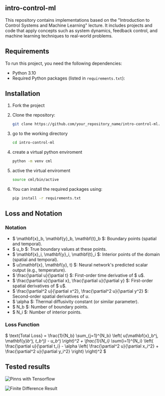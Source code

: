 ## intro-control-ml

This repository contains implementations based on the "Introduction to Control Systems and Machine Learning" lecture. It includes projects and code that apply concepts such as system dynamics, feedback control, and machine learning techniques to real-world problems.

## Requirements

To run this project, you need the following dependencies:

- Python 3.10
- Required Python packages (listed in `requirements.txt`):


## Installation

1. Fork the project

2. Clone the repository:
   ```bash
   git clone https://github.com/your_repository_name/intro-control-ml.git
   
3. go to the working directory
   ```bash
   cd intro-control-ml

4. create a virtual python enviroment
   ```bash
   python -m venv cml

5. active the virtual enviroment
   ```bash
   source cml/bin/active

6. You can install the required packages using:
    ```bash
    pip install -r requirements.txt

## Loss and Notation

### Notation
- $  \mathbf{x}_b, \mathbf{y}_b, \mathbf{t}_b $: Boundary points (spatial and temporal). 
- $ u_b $: True boundary values at these points.
- $ \mathbf{x}_i, \mathbf{y}_i, \mathbf{t}_i $: Interior points of the domain (spatial and temporal).
- $ u(\mathbf{x}, \mathbf{y}, t) $: Neural network's predicted scalar output (e.g., temperature).
- $ \frac{\partial u}{\partial t} $: First-order time derivative of $ u$.
- $ \frac{\partial u}{\partial x}, \frac{\partial u}{\partial y} $: First-order spatial derivatives of $ u$.
- $ \frac{\partial^2 u}{\partial x^2}, \frac{\partial^2 u}{\partial y^2} $: Second-order spatial derivatives of $u$.
- $ \alpha $: Thermal diffusivity constant (or similar parameter).
- $ N_b $: Number of boundary points.
- $ N_i $: Number of interior points.

### Loss Function
$
\text{Total Loss} = 
\frac{1}{N_b} \sum_{j=1}^{N_b} \left( u(\mathbf{x}_b^j, \mathbf{y}_b^j, t_b^j) - u_b^j \right)^2 + 
\frac{1}{N_i} \sum_{i=1}^{N_i} \left( \frac{\partial u}{\partial t_i} - \alpha \left( \frac{\partial^2 u}{\partial x_i^2} + \frac{\partial^2 u}{\partial y_i^2} \right) \right)^2
$


## Tested results
![Pinns with Tensorflow](./results/pinns_tf.png)

![Finite Difference Result](./results/fdm_result.png)
